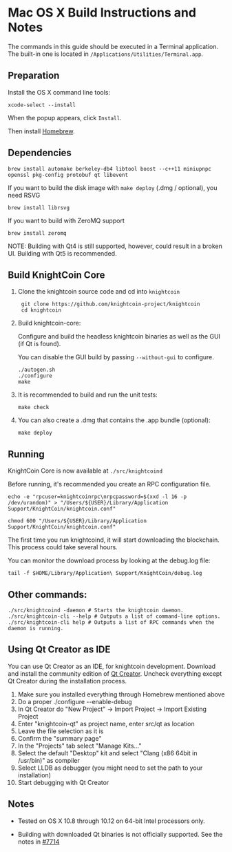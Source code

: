 Mac OS X Build Instructions and Notes
====================================
The commands in this guide should be executed in a Terminal application.
The built-in one is located in `/Applications/Utilities/Terminal.app`.

Preparation
-----------
Install the OS X command line tools:

`xcode-select --install`

When the popup appears, click `Install`.

Then install [Homebrew](https://brew.sh).

Dependencies
----------------------

    brew install automake berkeley-db4 libtool boost --c++11 miniupnpc openssl pkg-config protobuf qt libevent

If you want to build the disk image with `make deploy` (.dmg / optional), you need RSVG

    brew install librsvg

If you want to build with ZeroMQ support
    
    brew install zeromq

NOTE: Building with Qt4 is still supported, however, could result in a broken UI. Building with Qt5 is recommended.

Build KnightCoin Core
------------------------

1. Clone the knightcoin source code and cd into `knightcoin`

        git clone https://github.com/knightcoin-project/knightcoin
        cd knightcoin

2.  Build knightcoin-core:

    Configure and build the headless knightcoin binaries as well as the GUI (if Qt is found).

    You can disable the GUI build by passing `--without-gui` to configure.

        ./autogen.sh
        ./configure
        make

3.  It is recommended to build and run the unit tests:

        make check

4.  You can also create a .dmg that contains the .app bundle (optional):

        make deploy

Running
-------

KnightCoin Core is now available at `./src/knightcoind`

Before running, it's recommended you create an RPC configuration file.

    echo -e "rpcuser=knightcoinrpc\nrpcpassword=$(xxd -l 16 -p /dev/urandom)" > "/Users/${USER}/Library/Application Support/KnightCoin/knightcoin.conf"

    chmod 600 "/Users/${USER}/Library/Application Support/KnightCoin/knightcoin.conf"

The first time you run knightcoind, it will start downloading the blockchain. This process could take several hours.

You can monitor the download process by looking at the debug.log file:

    tail -f $HOME/Library/Application\ Support/KnightCoin/debug.log

Other commands:
-------

    ./src/knightcoind -daemon # Starts the knightcoin daemon.
    ./src/knightcoin-cli --help # Outputs a list of command-line options.
    ./src/knightcoin-cli help # Outputs a list of RPC commands when the daemon is running.

Using Qt Creator as IDE
------------------------
You can use Qt Creator as an IDE, for knightcoin development.
Download and install the community edition of [Qt Creator](https://www.qt.io/download/).
Uncheck everything except Qt Creator during the installation process.

1. Make sure you installed everything through Homebrew mentioned above
2. Do a proper ./configure --enable-debug
3. In Qt Creator do "New Project" -> Import Project -> Import Existing Project
4. Enter "knightcoin-qt" as project name, enter src/qt as location
5. Leave the file selection as it is
6. Confirm the "summary page"
7. In the "Projects" tab select "Manage Kits..."
8. Select the default "Desktop" kit and select "Clang (x86 64bit in /usr/bin)" as compiler
9. Select LLDB as debugger (you might need to set the path to your installation)
10. Start debugging with Qt Creator

Notes
-----

* Tested on OS X 10.8 through 10.12 on 64-bit Intel processors only.

* Building with downloaded Qt binaries is not officially supported. See the notes in [#7714](https://github.com/bitcoin/bitcoin/issues/7714)
